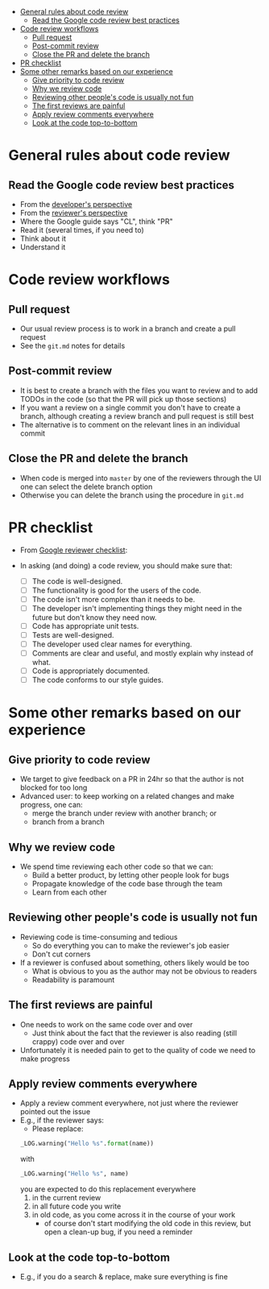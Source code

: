 <!--ts-->
   * [General rules about code review](#general-rules-about-code-review)
      * [Read the Google code review best practices](#read-the-google-code-review-best-practices)
   * [Code review workflows](#code-review-workflows)
      * [Pull request](#pull-request)
      * [Post-commit review](#post-commit-review)
      * [Close the PR and delete the branch](#close-the-pr-and-delete-the-branch)
   * [PR checklist](#pr-checklist)
   * [Some other remarks based on our experience](#some-other-remarks-based-on-our-experience)
      * [Give priority to code review](#give-priority-to-code-review)
      * [Why we review code](#why-we-review-code)
      * [Reviewing other people's code is usually not fun](#reviewing-other-peoples-code-is-usually-not-fun)
      * [The first reviews are painful](#the-first-reviews-are-painful)
      * [Apply review comments everywhere](#apply-review-comments-everywhere)
      * [Look at the code top-to-bottom](#look-at-the-code-top-to-bottom)



<!--te-->

# General rules about code review

## Read the Google code review best practices
- From the [developer's perspective](https://google.github.io/eng-practices/review/developer)
- From the [reviewer's perspective](https://google.github.io/eng-practices/review/reviewer)
- Where the Google guide says "CL", think "PR" 
- Read it (several times, if you need to)
- Think about it
- Understand it

# Code review workflows 

## Pull request
- Our usual review process is to work in a branch and create a pull request
- See the `git.md` notes for details

## Post-commit review
- It is best to create a branch with the files you want to review and to add
  TODOs in the code (so that the PR will pick up those sections)
- If you want a review on a single commit you don't have to create a branch,
  although creating a review branch and pull request is still best
- The alternative is to comment on the relevant lines in an individual commit 

## Close the PR and delete the branch
- When code is merged into `master` by one of the reviewers through the UI one
  can select the delete branch option
- Otherwise you can delete the branch using the procedure in `git.md`

# PR checklist
- From [Google reviewer
  checklist](https://google.github.io/eng-practices/review/reviewer/looking-for.html):

- In asking (and doing) a code review, you should make sure that:
    - [ ] The code is well-designed.
    - [ ] The functionality is good for the users of the code.
    - [ ] The code isn't more complex than it needs to be.
    - [ ] The developer isn't implementing things they might need in the future
      but don't know they need now.
    - [ ] Code has appropriate unit tests.
    - [ ] Tests are well-designed.
    - [ ] The developer used clear names for everything.
    - [ ] Comments are clear and useful, and mostly explain why instead of what.
    - [ ] Code is appropriately documented.
    - [ ] The code conforms to our style guides.

# Some other remarks based on our experience

## Give priority to code review
- We target to give feedback on a PR in 24hr so that the author is not blocked
  for too long
- Advanced user: to keep working on a related changes and make progress, one can:
    - merge the branch under review with another branch; or
    - branch from a branch

## Why we review code
- We spend time reviewing each other code so that we can:
    - Build a better product, by letting other people look for bugs
    - Propagate knowledge of the code base through the team
    - Learn from each other

## Reviewing other people's code is usually not fun
- Reviewing code is time-consuming and tedious
    - So do everything you can to make the reviewer's job easier
    - Don't cut corners
- If a reviewer is confused about something, others likely would be too
    - What is obvious to you as the author may not be obvious to readers
    - Readability is paramount

## The first reviews are painful
- One needs to work on the same code over and over
    - Just think about the fact that the reviewer is also reading (still crappy)
      code over and over
- Unfortunately it is needed pain to get to the quality of code we need to make
  progress

## Apply review comments everywhere
- Apply a review comment everywhere, not just where the reviewer pointed out
  the issue
- E.g., if the reviewer says:
    - Please replace:
	```python
	_LOG.warning("Hello %s".format(name))
	```
  with
	```python
    _LOG.warning("Hello %s", name)
	```
  you are expected to do this replacement everywhere
    1) in the current review
    2) in all future code you write
    3) in old code, as you come across it in the course of your work 
        - of course don't start modifying the old code in this review, but open
          a clean-up bug, if you need a reminder

## Look at the code top-to-bottom
- E.g., if you do a search & replace, make sure everything is fine
